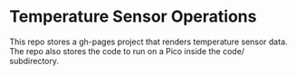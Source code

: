 # Temperature Sensor Operations

This repo stores a gh-pages project that renders temperature sensor data.
The repo also stores the code to run on a Pico inside the code/ subdirectory.
